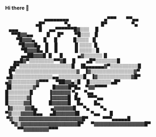 ### Hi there 👋

                                  ▄▄▄▄▄▄▄▄
                              ▄▀▀▀        ▀▀▄▄
                           ▄█▀                ▀▄
                          █▀                    ▀▄
     ▄▄▄                 █      ▄▄▀▀▀▀▀▀█▓▒▒▒     █
       ▀▀█▓▓▄▄          ▐▌     █▀         ▀█▒▒▒    █
           ▀█▓▓▓▄       █     ▐▌            █▒▒▒▒  ▐▌
             ▀█▓▓▓█▄    █     █             ▐▌▒▒▒▒  █
               ▀█▓▓▓█▄  █     █             ▐▌▒▒▒▒░ █
               ▄▄██▓▓▓█ ▐▌    ▐▌           ▄▓▒▒▒▒▒▒▐▌
         ▄▄█▓▀▒▒▒▒▒▒▒▒▀▀▓█     █         ▄█▀▒▒▒▒▒▒▒█
      ▄█▀▒▒▒▒▒▒▒▒▒▒▒▒▒▒▒▒▒█    ▐█▄▄▄▄▄▄▓▀▒▒▒▒▒▒▒▒▒█
     █▀▒▒▒▒▒▒▒▒▒▒▒▒▒▒▒▒▒▒▒▒▓    ▐▓▒▒▒▒▒▒▒▒▒▒▒▒▒▒▓▀
   ▄█▒▒▒▒▒▒▒▒▒▒▒▒▒▄▄▒▒▒▒▒▒▒▒█    ▐▓▒▒▒▒▒▒▒▒▒▒▒▓█▀
  ▄▓▒▒▒▒▒▒▒▒▓▀▀▀      ▀██▓▓▄▒█     █▒▒▒▒▒▒▒▄█▀
 ▐█▒▒▒▒▒▒▒▓▀           █▓▓▓▓█▀█▄    ▀▓▓▀▀▀▀
 █▒▒▒▒▒▒▒█             ▐▓▓▓▓▓▓ ▀▄     ▀▄▄
 █▒▒▒▒▒▒▓▌             ▐▓▓▓▓▓█   █▄      ▀▀▀▄▄
 █▒▒▒▒▒▓▓▌             █▓▓▓▓▓█     █▄         █▄
 ▐▓▒▒▒▒▓▓█▄           ▄▓▓▓▓▓▓█      ▀▄         ▀▄
  ▀▓▒▒▒▓▓▓▓█▄▄      ▄█▓▓▓▓▓▓█▌        ▀▄▄        █
   ▀▓▒▒▓▓▓▓▓▓▓▓▓▓▓▓▓▓▓▓▓▓▓▓█▀            ▀▀▀▄▄▄▄▄█
     ▀▓▒▓▓▓▓▓▓▓▓▓▓▓▓▓▓▓▓▓▓█▀
       ▀▓▓▓▓▓▓▓▓▓▓▓▓▓▓▓▓█▀
          ▀▀▓▓▓▓▓▓▓▓▀▀▀

<!--
**scottfromspace/scottfromspace** is a ✨ _special_ ✨ repository because its `README.md` (this file) appears on your GitHub profile.

Here are some ideas to get you started:

- 🔭 I’m currently working on ...
- 🌱 I’m currently learning ...
- 👯 I’m looking to collaborate on ...
- 🤔 I’m looking for help with ...
- 💬 Ask me about ...
- 📫 How to reach me: ...
- 😄 Pronouns: ...
- ⚡ Fun fact: ...
-->
